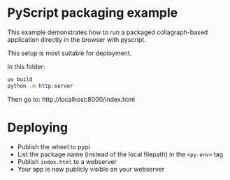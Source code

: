 # PyScript packaging example

This example demonstrates how to run a packaged collagraph-based
application directly in the browser with pyscript.

This setup is most suitable for deployment.

In this folder:

```sh
uv build
python -m http.server
```

Then go to: http://localhost:8000/index.html

# Deploying

* Publish the wheel to pypi
* List the package name (instead of the local filepath) in the `<py-env>` tag
* Publish `index.html` to a webserver
* Your app is now publicly visible on your webserver
